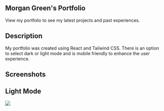 ## Morgan Green's Portfolio

View my portfolio to see my latest projects and past experiences.

## Description
My portfolio was created using React and Tailwind CSS. There is an option to select dark or light mode and is mobile friendly to enhance the user experience.

## Screenshots

## Light Mode
![](../../../Desktop/Screen%20Shot%202023-01-12%20at%2011.44.49%20AM.png)